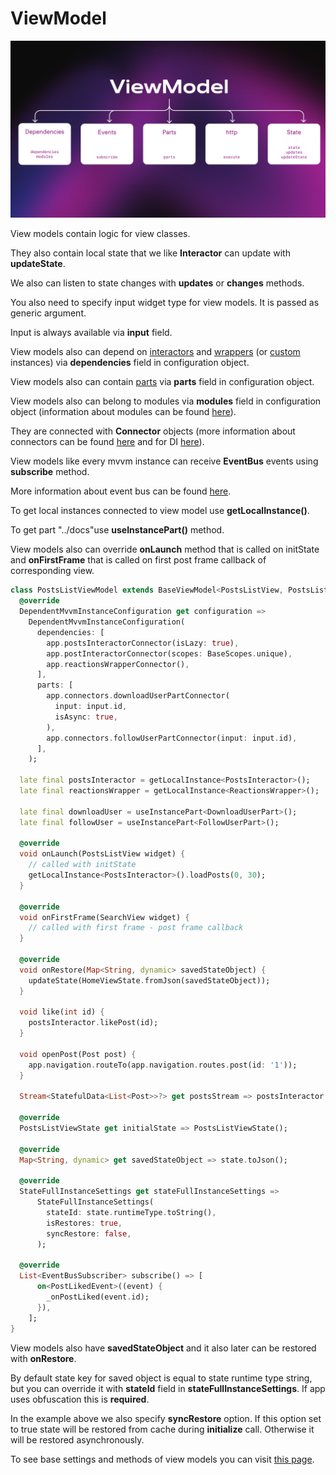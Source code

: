 # ViewModel

<img src="doc_images/view_model.png" alt="view_model" width="600"/>

View models contain logic for view classes.

They also contain local state that we like <b>Interactor</b> can update with <b>updateState</b>.

We also can listen to state changes with <b>updates</b> or <b>changes</b> methods.

You also need to specify input widget type for view models. It is passed as generic argument.

Input is always available via <b>input</b> field.

View models also can depend on [interactors](./interactor.md) and [wrappers](./wrapper.md) (or [custom](./custom_instance.md) instances) via <b>dependencies</b> field in configuration object.

View models also can contain [parts](./instance_part.md) via <b>parts</b> field in configuration object.

View models also can belong to modules via <b>modules</b> field in configuration object (information about modules can be found [here](./di.md)).

They are connected with <b>Connector</b> objects (more information about connectors can be found [here](./connectors.md) and for DI [here](./di.md)).

View models like every mvvm instance can receive <b>EventBus</b> events using <b>subscribe</b> method.

More information about event bus can be found [here](./event_bus.md).

To get local instances connected to view model use <b>getLocalInstance<T>()</b>.

To get part "../docs"use <b>useInstancePart<T>()</b> method.

View models also can override <b>onLaunch</b> method that is called on initState 
and <b>onFirstFrame</b> that is called on first post frame callback of corresponding view.

```dart
class PostsListViewModel extends BaseViewModel<PostsListView, PostsListViewState> {
  @override
  DependentMvvmInstanceConfiguration get configuration =>
    DependentMvvmInstanceConfiguration(
      dependencies: [
        app.postsInteractorConnector(isLazy: true),
        app.postInteractorConnector(scopes: BaseScopes.unique),
        app.reactionsWrapperConnector(),
      ],
      parts: [
        app.connectors.downloadUserPartConnector(
          input: input.id,
          isAsync: true,
        ),
        app.connectors.followUserPartConnector(input: input.id),
      ],
    );

  late final postsInteractor = getLocalInstance<PostsInteractor>();
  late final reactionsWrapper = getLocalInstance<ReactionsWrapper>();

  late final downloadUser = useInstancePart<DownloadUserPart>();
  late final followUser = useInstancePart<FollowUserPart>();

  @override
  void onLaunch(PostsListView widget) {
    // called with initState
    getLocalInstance<PostsInteractor>().loadPosts(0, 30);
  }

  @override
  void onFirstFrame(SearchView widget) {
    // called with first frame - post frame callback
  }

  @override
  void onRestore(Map<String, dynamic> savedStateObject) {
    updateState(HomeViewState.fromJson(savedStateObject));
  }

  void like(int id) {
    postsInteractor.likePost(id);
  }

  void openPost(Post post) {
    app.navigation.routeTo(app.navigation.routes.post(id: '1'));
  }

  Stream<StatefulData<List<Post>>?> get postsStream => postsInteractor.updates((state) => state.posts);

  @override
  PostsListViewState get initialState => PostsListViewState();

  @override
  Map<String, dynamic> get savedStateObject => state.toJson();

  @override
  StateFullInstanceSettings get stateFullInstanceSettings =>
      StateFullInstanceSettings(
        stateId: state.runtimeType.toString(),
        isRestores: true,
        syncRestore: false,
      );

  @override
  List<EventBusSubscriber> subscribe() => [
      on<PostLikedEvent>((event) {
        _onPostLiked(event.id);
      }),
    ];
}
```

View models also have <b>savedStateObject</b> and it also later can be restored with <b>onRestore</b>.

By default state key for saved object is equal to state runtime type string, but you can override it with <b>stateId</b> field in <b>stateFullInstanceSettings</b>.
If app uses obfuscation this is <b>required</b>.

In the example above we also specify <b>syncRestore</b> option. If this option set to true state will be restored from cache during <b>initialize</b> call.
Otherwise it will be restored asynchronously.

To see base settings and methods of view models you can visit [this page](./mvvm_instance.md).